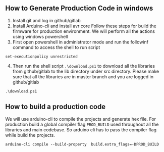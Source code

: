## How to Generate Production Code in windows
1. Install git and log in github/gitlab 
2. Install Arduino-cli and install avr core
Follow these steps for build the firmware for production environment. We will perform all the actions using windows powershell 
3. First open powershell in administrator mode and run the followinf command to access the shell to run script
```
set-executionpolicy unrestricted
 ```
4. Then run the shell script `.\download.ps1` to download all the libraries from github/gitlab to the lib directory under src directory. Please make sure that all the libraries are in master branch and you are logged in github/gitlab
```
.\download.ps1
```

## How to build a production code
We will use arduino-cli to compile the projects and generate hex file. For production build a global compiler flag `PROD_BUILD` used throughout all the libraries and main codebase. So arduino cli has to pass the compiler flag while build the projects. 
```
arduino-cli compile --build-property  build.extra_flags=-DPROD_BUILD
```
